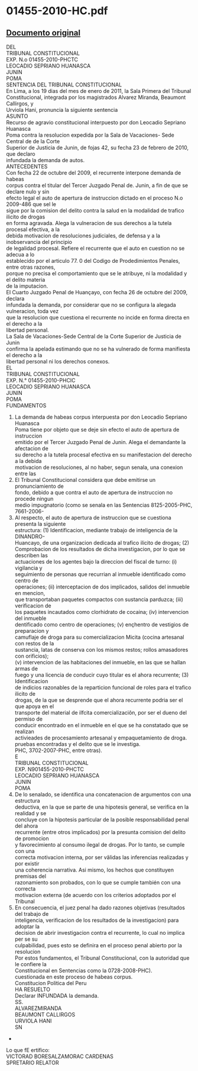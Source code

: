 
01455-2010-HC.pdf
=================
  
[Documento original](https://tc.gob.pe/jurisprudencia/2011/01455-2010-HC.pdf)  
---  
DEL  
TRIBUNAL CONSTITUCIONAL  
EXP. N.o 01455-2010-PHCTC  
LEOCADIO SEPRIANO HUANASCA  
JUNIN  
POMA  
SENTENCIA DEL TRIBUNAL CONSTITUCIONAL  
En Lima, a los 19 dias del mes de enero de 2011, la Sala Primera del Tribunal  
Constitucional, integrada por los magistrados Alvarez Miranda, Beaumont Callirgos, y  
Urviola Hani, pronuncia la siguiente sentencia  
ASUNTO  
Recurso de agravio constitucional interpuesto por don Leocadio Sepriano Huanasca  
Poma contra la resolucion expedida por la Sala de Vacaciones- Sede Central de de la Corte  
Superior de Justicia de Junin, de fojas 42, su fecha 23 de febrero de 2010, que declaro  
infundada la demanda de autos.  
ANTECEDENTES  
Con fecha 22 de octubre del 2009, el recurrente interpone demanda de habeas  
corpus contra el titular del Tercer Juzgado Penal de. Junin, a fin de que se declare nulo y sin  
efecto legal el auto de apertura de instruccion dictado en el proceso N.o 2009-486 que sel le  
sigue por la comision del delito contra la salud en la modalidad de trafico ilicito de drogas  
en forma agravada. Alega la vulneracion de sus derechos a la tutela procesal efectiva, a la  
debida motivacion de resoluciones judiciales, de defensa y a la inobservancia del principio  
de legalidad procesal. Refiere el recurrente que el auto en cuestion no se adecua a lo  
establecido por el articulo 77. 0 del Codigo de Prodedimientos Penales, entre otras razones,  
porque no precisa el comportamiento que se le atribuye, ni la modalidad y el delito materia  
de la imputacion.  
EI Cuarto Juzgado Penal de Huançayo, con fecha 26 de octubre del 2009, declara  
infundada la demanda, por considerar que no se configura la alegada vulneracion, toda vez  
que la resolucion que cuestiona el recurrente no incide en forma directa en el derecho a la  
libertad personal.  
La Sala de Vacaciones-Sede Central de la Corte Superior de Justicia de Junin  
confirma la apelada estimando que no se ha vulnerado de forma manifiesta el derecho a la  
libertad personal ni los derechos conexos.  
EL  
TRIBUNAL CONSTITUCIONAL  
EXP. N.° 01455-2010-PHCIC  
LEOCADIO SEPRIANO HUANASCA  
JUNIN  
POMA  
FUNDAMENTOS  
1. La demanda de habeas corpus interpuesta por don Leocadio Sepriano Huanasca  
Poma tiene por objeto que se deje sin efecto el auto de apertura de instruccion  
emitido por el Tercer Juzgado Penal de Junin. Alega el demandante la afectacion de  
su derecho a la tutela procesal efectiva en su manifestacion del derecho a la debida  
motivacion de resoluciones, al no haber, segun senala, una conexion entre las  
2. El Tribunal Constitucional considera que debe emitirse un pronunciamiento de  
fondo, debido a que contra el auto de apertura de instruccion no procede ningun  
medio impugnatorio (como se senala en las Sentencias 8125-2005-PHC, 7661-2006-  
3. Al respecto, el auto de apertura de instruccion que se cuestiona presenta la siguiente  
estructura: (1) Identificacion, mediante trabajo de inteligencia de la DINANDRO-  
Huancayo, de una organizacion dedicada al trafico ilicito de drogas; (2)  
Comprobacion de los resultados de dicha investigacion, por lo que se describen las  
actuaciones de los agentes bajo la direccion del fiscal de turno: (i) vigilancia y  
seguimiento de personas que recurrian al inmueble identificado como centro de  
operaciones; (ii) interceptacion de dos implicados, salidos del inmueble en mencion,  
que transportaban paquetes compactos con sustancia parduzca; (iii) verificacion de  
los paquetes incautados como clorhidrato de cocaina; (iv) intervencion del inmueble  
dentificado como centro de operaciones; (v) ençhentro de vestigios de preparacion y  
camuflaje de droga para su comercializacion Micita (cocina artesanal con restos de la  
sustancia, latas de conserva con los mismos restos; rollos amasadores con orificios);  
(v) intervencion de las habitaciones del inmueble, en las que se hallan armas de  
fuego y una licencia de conducir cuyo titular es el ahora recurrente; (3) Identificacion  
de indicios razonables de la reparticion funcional de roles para el trafico ilicito de  
drogas, de la que se desprende que el ahora recurrente podria ser el que apoya en el  
transporte del material de ilfcita comercializaciôn, por ser el dueno del permiso de  
conducir encontrado en el inmueble en el que se ha constatado que se realizan  
activieades de procesamiento artesanal y empaquetamiento de droga.  
pruebas encontradas y el delito que se le investiga.  
PHC, 3702-2007-PHC, entre otras).  
E  
TRIBUNAL CONSTITUCIONAL  
EXP. N901455-2010-PHCTC  
LEOCADIO SEPRIANO HUANASCA  
JUNIN  
POMA  
4. De lo senalado, se identifica una concatenacion de argumentos con una estructura  
deductiva, en la que se parte de una hipotesis general, se verifica en la realidad y se  
concluye con la hipotesis particular de la posible responsabilidad penal del ahora  
recurrente (entre otros implicados) por la presunta comision del delito de promocion  
y favorecimiento al consumo ilegal de drogas. Por lo tanto, se cumple con una  
correcta motivacion interna, por ser vâlidas las inferencias realizadas y por existir  
una coherencia narrativa. Asi mismo, los hechos que constituyen premisas del  
razonamiento son probados, con lo que se cumple también con una correcta  
motivacion externa (de acuerdo con los criterios adoptados por el Tribunal  
5. En consecuencia, el juez penal ha dado razones objetivas (resultados del trabajo de  
inteligencia, verificacion de los resultados de la investigacion) para adoptar la  
decision de abrir investigacion contra el recurrente, lo cual no implica per se su  
culpabilidad, pues esto se definira en el proceso penal abierto por la resolucion  
Por estos fundamentos, el Tribunal Constitucional, con la autoridad que le confiere la  
Constitucional en Sentencias como la 0728-2008-PHC).  
cuestionada en este proceso de habeas corpus.  
Constitucion Politica del Peru  
HA RESUELTO  
Declarar INFUNDADA la demanda.  
SS.  
ALVAREZMIRANDA  
BEAUMONT CALLIRGOS  
URVIOLA HANI  
SN   
-  
Lo que fE ertifico:  
VICTORAD BORESALZAMORAC CARDENAS  
SPRETARIO RELATOR
